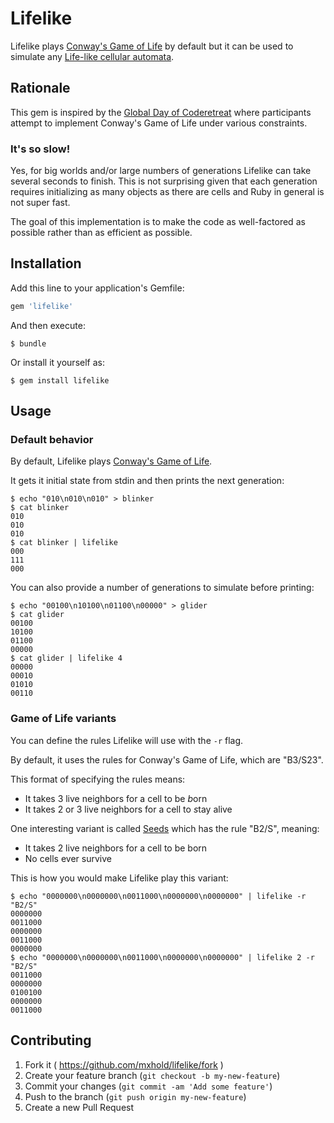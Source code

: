 # Lifelike

Lifelike plays [Conway's Game of
Life](https://en.wikipedia.org/wiki/Conway%27s_Game_of_Life) by default but it
can be used to simulate any [Life-like cellular
automata](https://en.wikipedia.org/wiki/Life-like_cellular_automaton).

## Rationale

This gem is inspired by the [Global Day of
Coderetreat](http://globalday.coderetreat.org/) where participants attempt to
implement Conway's Game of Life under various constraints.

### It's so slow!

Yes, for big worlds and/or large numbers of generations Lifelike can take several
seconds to finish. This is not surprising given that each generation requires
initializing as many objects as there are cells and Ruby in general is not super
fast.

The goal of this implementation is to make the code as well-factored as possible
rather than as efficient as possible.

## Installation

Add this line to your application's Gemfile:

```ruby
gem 'lifelike'
```

And then execute:

    $ bundle

Or install it yourself as:

    $ gem install lifelike

## Usage

### Default behavior

By default, Lifelike plays [Conway's Game of
Life](https://en.wikipedia.org/wiki/Conway%27s_Game_of_Life).

It gets it initial state from stdin and then prints the next generation:

```
$ echo "010\n010\n010" > blinker
$ cat blinker
010
010
010
$ cat blinker | lifelike
000
111
000
```

You can also provide a number of generations to simulate before printing:

```
$ echo "00100\n10100\n01100\n00000" > glider
$ cat glider
00100
10100
01100
00000
$ cat glider | lifelike 4
00000
00010
01010
00110
```

### Game of Life variants

You can define the rules Lifelike will use with the `-r` flag.

By default, it uses the rules for Conway's Game of Life, which are "B3/S23".

This format of specifying the rules means:

- It takes 3 live neighbors for a cell to be *b*orn
- It takes 2 or 3 live neighbors for a cell to *s*tay alive

One interesting variant is called
[Seeds](https://en.wikipedia.org/wiki/Seeds_(cellular_automaton)) which has the
rule "B2/S", meaning:

- It takes 2 live neighbors for a cell to be born
- No cells ever survive

This is how you would make Lifelike play this variant:

```
$ echo "0000000\n0000000\n0011000\n0000000\n0000000" | lifelike -r "B2/S"
0000000
0011000
0000000
0011000
0000000
$ echo "0000000\n0000000\n0011000\n0000000\n0000000" | lifelike 2 -r "B2/S"
0011000
0000000
0100100
0000000
0011000
```

## Contributing

1. Fork it ( https://github.com/mxhold/lifelike/fork )
2. Create your feature branch (`git checkout -b my-new-feature`)
3. Commit your changes (`git commit -am 'Add some feature'`)
4. Push to the branch (`git push origin my-new-feature`)
5. Create a new Pull Request
